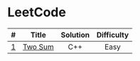 # LeetCode

|   #   |                       Title                       | Solution | Difficulty |
| :---: | :-----------------------------------------------: | :------: | :--------: |
| [1]() | [Two Sum](https://leetcode.com/problems/two-sum/) |   C++    |    Easy    |

